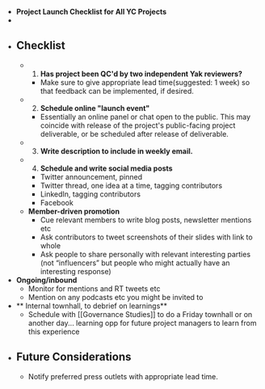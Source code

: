 - __Project Launch Checklist for All YC Projects__
- 
- ## Checklist
    - 1. **Has project been QC'd by two independent Yak reviewers?**
        - Make sure to give appropriate lead time(suggested: 1 week) so that feedback can be implemented, if desired. 
    - 2. **Schedule online "launch event"**
        - Essentially an online panel or chat open to the public. This may coincide with release of the project's public-facing project deliverable, or be scheduled after release of deliverable.
    - 3. **Write description to include in weekly email.**
    - 4. **Schedule and write social media posts**
        - Twitter announcement, pinned
        - Twitter thread, one idea at a time, tagging contributors
        - LinkedIn, tagging contributors
        - Facebook
    - **Member-driven promotion**
        - Cue relevant members to write blog posts, newsletter mentions etc 
        - Ask contributors to tweet screenshots of their slides with link to whole
        - Ask people to share personally with relevant interesting parties (not “influencers” but people who might actually have an interesting response) 
- **Ongoing/inbound**
    - Monitor for mentions and RT tweets etc
    - Mention on any podcasts etc you might be invited to
- ** Internal townhall, to debrief on learnings**
    - Schedule with [[Governance Studies]] to do a Friday townhall or on another day... learning opp for future project managers to learn from this experience
- ## Future Considerations
    - Notify preferred press outlets with appropriate lead time.
